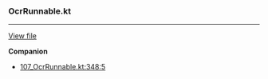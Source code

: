 ### OcrRunnable.kt
---
[View file](../../precision_analyzed/107_OcrRunnable.kt)

**Companion**

 - [107_OcrRunnable.kt:348:5](../../precision_analyzed/107_OcrRunnable.kt#L348)
